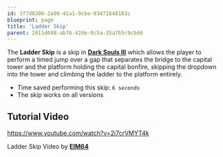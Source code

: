 ```yaml
---
id: 1f7d8300-2a99-41a1-9cbe-03471648183c
blueprint: page
title: 'Ladder Skip'
parent: 2011d048-ab76-42de-9c5a-35a765c9cbdd
---
```

The **Ladder Skip** is a skip in [**Dark Souls III**](/darksouls3) which allows the player to perform a timed jump over a gap that separates the bridge to the capital tower and the platform holding the capital bonfire, skipping the dropdown into the tower and climbing the ladder to the platform entirely.

- Time saved performing this skip: `6 seconds`
- The skip works on all versions

## Tutorial Video

https://www.youtube.com/watch?v=2i7crVMYT4k

Ladder Skip Video by [**EIM64**](https://www.youtube.com/channel/UCBN7gGKgOP4wBMC7OZwr85A)
